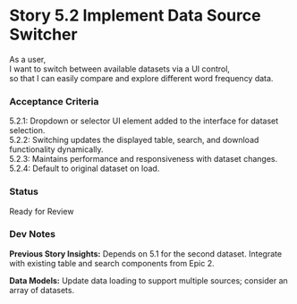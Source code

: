 # Story 5.2 Implement Data Source Switcher

As a user,  
I want to switch between available datasets via a UI control,  
so that I can easily compare and explore different word frequency data.  

### Acceptance Criteria
5.2.1: Dropdown or selector UI element added to the interface for dataset selection.  
5.2.2: Switching updates the displayed table, search, and download functionality dynamically.  
5.2.3: Maintains performance and responsiveness with dataset changes.  
5.2.4: Default to original dataset on load.  

### Status
Ready for Review

### Dev Notes
**Previous Story Insights:** Depends on 5.1 for the second dataset. Integrate with existing table and search components from Epic 2.

**Data Models:** Update data loading to support multiple sources; consider an array of datasets.
